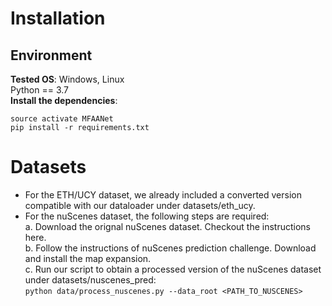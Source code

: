 # Installation
## Environment
**Tested OS**: Windows, Linux  
Python == 3.7  
**Install the dependencies**:   
```conda create --name MFAANet python=3.7 -y  
source activate MFAANet  
pip install -r requirements.txt
```
# Datasets
* For the ETH/UCY dataset, we already included a converted version compatible with our dataloader under datasets/eth_ucy.
* For the nuScenes dataset, the following steps are required:  
  a. Download the orignal nuScenes dataset. Checkout the instructions here.  
  b. Follow the instructions of nuScenes prediction challenge. Download and install the map expansion.  
  c. Run our script to obtain a processed version of the nuScenes dataset under datasets/nuscenes_pred:  
    `python data/process_nuscenes.py --data_root <PATH_TO_NUSCENES>`

